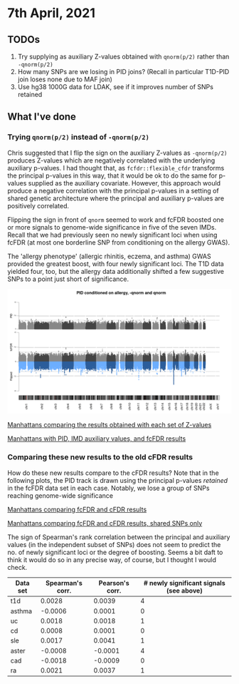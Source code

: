 # 7th April, 2021

## TODOs 

1. Try supplying as auxiliary Z-values obtained with `qnorm(p/2)` rather than `-qnorm(p/2)`
2. How many SNPs are we losing in PID joins? (Recall in particular T1D-PID join loses none due to MAF join)
3. Use hg38 1000G data for LDAK, see if it improves number of SNPs retained

## What I've done

### Trying `qnorm(p/2)` instead of `-qnorm(p/2)`

Chris suggested that I flip the sign on the auxiliary Z-values as `-qnorm(p/2)` produces Z-values which are negatively correlated with the underlying auxiliary p-values. I had thought that, as `fcfdr::flexible_cfdr` transforms the principal p-values in this way, that it would be ok to do the same for p-values supplied as the auxiliary covariate. However, this approach would produce a negative correlation with the principal p-values in a setting of shared genetic architecture where the principal and auxiliary p-values are positively correlated.

Flipping the sign in front of `qnorm` seemed to work and fcFDR boosted one or more signals to genome-wide significance in five of the seven IMDs. Recall that we had previously seen no newly significant loci when using fcFDR (at most one borderline SNP from conditioning on the allergy GWAS).

The 'allergy phenotype' (allergic rhinitis, eczema, and asthma) GWAS provided the greatest boost, with four newly significant loci. The T1D data yielded four, too, but the allergy data additionally shifted a few suggestive SNPs to a point just short of significance.

![](/images/070421/un_flipped_manhattans/aster_flipped.png)

[Manhattans comparing the results obtained with each set of Z-values](/entries/070421/un_flipped_manhattans.html)

[Manhattans with PID, IMD auxiliary values, and fcFDR results](/entries/070421/aux_vis_manhattans.html)

### Comparing these new results to the old cFDR results

How do these new results compare to the cFDR results? Note that in the following plots, the PID track is drawn using the principal p-values *retained* in the fcFDR data set in each case. Notably, we lose a group of SNPs reaching genome-wide significance

[Manhattans comparing fcFDR and cFDR results](/entries/070421/fcfdr_vs_cfdr.html)

[Manhattans comparing fcFDR and cFDR results, shared SNPs only](/entries/070421/fcfdr_vs_cfdr_shared.html)

The sign of Spearman's rank correlation between the principal and auxiliary values (in the independent subset of SNPs) does not seem to predict the no. of newly significant loci or the degree of boosting. Seems a bit daft to think it would do so in any precise way, of course, but I thought I would check.

 | Data set | Spearman's corr. | Pearson's corr. | # newly significant signals (see above) |
 |----------|------------------|-----------------|-----------------------------------------|
 | t1d      |           0.0028 |          0.0039 |                                       4 |
 | asthma   |          -0.0006 |          0.0001 |                                       0 |
 | uc       |           0.0018 |          0.0018 |                                       1 |
 | cd       |           0.0008 |          0.0001 |                                       0 |
 | sle      |           0.0017 |          0.0041 |                                       1 |
 | aster    |          -0.0008 |         -0.0001 |                                       4 |
 | cad      |          -0.0018 |         -0.0009 |                                       0 |
 | ra       |           0.0021 |          0.0037 |                                       1 |

